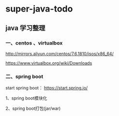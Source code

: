 # super-java-todo

## java 学习整理

### 一、centos 、virtualbox

http://mirrors.aliyun.com/centos/7.6.1810/isos/x86_64/

https://www.virtualbox.org/wiki/Downloads

### 二、spring boot

start spring boot：
https://start.spring.io/

1、spring boot模块化

2、spring boot打包(jar/war)




